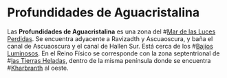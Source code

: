 # Profundidades de Aguacristalina
Las **Profundidades de Aguacristalina** es una zona del #[Mar de las Luces Perdidas](locations/sea-of-lost-lights). Se encuentra adyacente a Ravizadth y Ascuaoscura, y baña el canal de Ascuaoscura y el canal de Hallen Sur. Está cerca de los #[Bajíos Luminosos](locations/luminous-shallows). En el Reino Físico se corresponde con la zona septentrional de #[las Tierras Heladas](locations/frostlands), dentro de la misma península donde se encuentra #[Kharbranth](locations/kharbranth) al oeste.